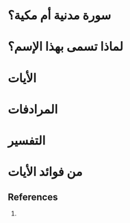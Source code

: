 # سورة مدنية أم مكية؟ 



# لماذا تسمى بهذا الإسم؟



# الأيات

>

# المرادفات



# التفسير



# من فوائد الأيات



## References

1. 